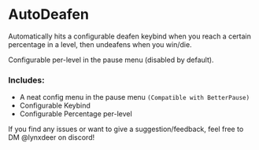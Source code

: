 # <cj>AutoDeafen</c>

Automatically hits a <cl>configurable deafen keybind</c> when you <cj>reach a certain percentage</c> in a level, then <co>undeafens when you win/die</c>.

Configurable <cg>per-level</c> in the <co>pause menu</c> (disabled by default).
### <co>Includes:</c>
* A neat config menu in the pause menu `(Compatible with BetterPause)`
* Configurable Keybind
* Configurable Percentage per-level

If you find any issues or want to give a suggestion/feedback, feel free to DM <cj>@lynxdeer</c> on discord!